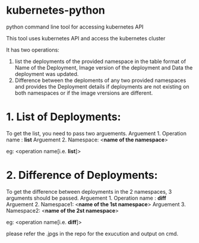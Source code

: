 # kubernetes-python
python command line tool for accessing kubernetes API

This tool uses kubernetes API and access the kubernetes cluster

It has two operations:
1. list the deployments of the provided namespace in the table format of Name of the Deployment, Image version of the deployment and Data the deployment was updated.
2. Difference between the deploments of any two provided namespaces and provides the Deployment details if deployments are not existing on both namespaces or if the image vrersions are different.

# 1. List of Deployments:

  To get the list, you need to pass two arguements.
  Arguement 1. Operation name : **list** 
  Arguement 2. Namespace: <**name of the namespace**>

  eg: <Python-file> <operation name[i.e. **list**]> <Namespace>
  
# 2. Difference of Deployments:
  
  To get the difference between deployments in the 2 namespaces, 3 arguments should be passed.
  Arguement 1. Operation name : **diff** 
  Arguement 2. Namespace1: <**name of the 1st namespace**>
  Arguement 3. Namespace2: <**name of the 2st namespace**>
  
  eg: <Python-file> <operation name[i.e. **diff**]> <Namespace1> <Namespace2>
  
  please refer the .jpgs in the repo for the exucution and output on cmd.

